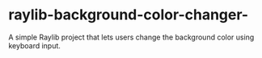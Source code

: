 # raylib-background-color-changer-
A simple Raylib project that lets users change the background color using keyboard input.
